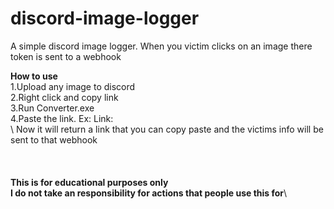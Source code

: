 # discord-image-logger
A simple discord image logger. When you victim clicks on an image there token is sent to a webhook

__How to use__ \
1.Upload any image to discord \
2.Right click and copy link \
3.Run Converter.exe \
4.Paste the link. Ex: Link:<Image Link> \
  \ 
Now it will return a link that you can copy paste and the victims info will be sent to that webhook \
  \
  \
  \
__This is for educational purposes only__\
__I do not take an responsibility for actions that people use this for__\
